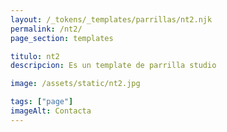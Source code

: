 ```yaml
---
layout: /_tokens/_templates/parrillas/nt2.njk
permalink: /nt2/
page_section: templates

titulo: nt2
descripcion: Es un template de parrilla studio

image: /assets/static/nt2.jpg

tags: ["page"]
imageAlt: Contacta
---
```

